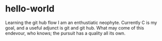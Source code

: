 # hello-world
Learning the git hub flow
I am an enthustiatic neophyte. Currently C is my goal, and a useful adjunct is git and git hub.
What may come of this endevour, who knows; the pursuit has a quality all its own.
